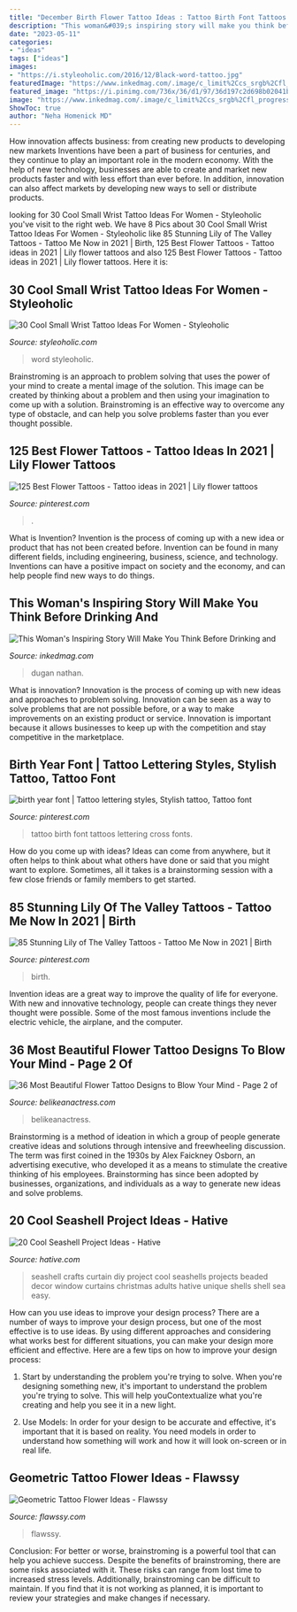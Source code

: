 ```yaml
---
title: "December Birth Flower Tattoo Ideas : Tattoo Birth Font Tattoos Lettering Cross Fonts"
description: "This woman&#039;s inspiring story will make you think before drinking and"
date: "2023-05-11"
categories:
- "ideas"
tags: ["ideas"]
images:
- "https://i.styleoholic.com/2016/12/Black-word-tattoo.jpg"
featuredImage: "https://www.inkedmag.com/.image/c_limit%2Ccs_srgb%2Cfl_progressive%2Cq_auto:good%2Cw_700/MTYxMjA5NDQ4MzYxMTA5NDY4/dsc_10942.jpg"
featured_image: "https://i.pinimg.com/736x/36/d1/97/36d197c2d698b02041b65b627d3cd2ea.jpg"
image: "https://www.inkedmag.com/.image/c_limit%2Ccs_srgb%2Cfl_progressive%2Cq_auto:good%2Cw_700/MTYxMjA5NDQ4MzYxMTA5NDY4/dsc_10942.jpg"
ShowToc: true
author: "Neha Homenick MD"
---
```



How innovation affects business: from creating new products to developing new markets
Inventions have been a part of business for centuries, and they continue to play an important role in the modern economy. With the help of new technology, businesses are able to create and market new products faster and with less effort than ever before. In addition, innovation can also affect markets by developing new ways to sell or distribute products.

	

		
looking for 30 Cool Small Wrist Tattoo Ideas For Women - Styleoholic you've visit to the right web. We have 8 Pics about 30 Cool Small Wrist Tattoo Ideas For Women - Styleoholic like 85 Stunning Lily of The Valley Tattoos - Tattoo Me Now in 2021 | Birth, 125 Best Flower Tattoos - Tattoo ideas in 2021 | Lily flower tattoos and also 125 Best Flower Tattoos - Tattoo ideas in 2021 | Lily flower tattoos. Here it is:
		
    
## 30 Cool Small Wrist Tattoo Ideas For Women - Styleoholic

<img loading=lazy src="https://i.styleoholic.com/2016/12/Black-word-tattoo.jpg" onerror="this.onerror=null;this.src='https://tse3.mm.bing.net/th?id=OIP.xLv3CMyA2ayr3qsMjkV-QwAAAA&amp;pid=15.1';" alt="30 Cool Small Wrist Tattoo Ideas For Women - Styleoholic">

_Source: styleoholic.com_

>word styleoholic. 

	

Brainstroming is an approach to problem solving that uses the power of your mind to create a mental image of the solution. This image can be created by thinking about a problem and then using your imagination to come up with a solution. Brainstroming is an effective way to overcome any type of obstacle, and can help you solve problems faster than you ever thought possible.

    
## 125 Best Flower Tattoos - Tattoo Ideas In 2021 | Lily Flower Tattoos

<img loading=lazy src="https://i.pinimg.com/736x/e4/f9/68/e4f968481b921745cc417f6d27cb62db.jpg" onerror="this.onerror=null;this.src='https://tse4.mm.bing.net/th?id=OIP.CwgScZwHO0WTnrWohu6a8wHaJ3&amp;pid=15.1';" alt="125 Best Flower Tattoos - Tattoo ideas in 2021 | Lily flower tattoos">

_Source: pinterest.com_

>. 

	

What is Invention?
Invention is the process of coming up with a new idea or product that has not been created before. Invention can be found in many different fields, including engineering, business, science, and technology. Inventions can have a positive impact on society and the economy, and can help people find new ways to do things.

    
## This Woman&#039;s Inspiring Story Will Make You Think Before Drinking And

<img loading=lazy src="https://www.inkedmag.com/.image/c_limit%2Ccs_srgb%2Cfl_progressive%2Cq_auto:good%2Cw_700/MTYxMjA5NDQ4MzYxMTA5NDY4/dsc_10942.jpg" onerror="this.onerror=null;this.src='https://tse4.mm.bing.net/th?id=OIP.DBLzuMtGr5rzPfAa_3eWjQHaLJ&amp;pid=15.1';" alt="This Woman&#039;s Inspiring Story Will Make You Think Before Drinking and">

_Source: inkedmag.com_

>dugan nathan. 

	

What is innovation?
Innovation is the process of coming up with new ideas and approaches to problem solving. Innovation can be seen as a way to solve problems that are not possible before, or a way to make improvements on an existing product or service. Innovation is important because it allows businesses to keep up with the competition and stay competitive in the marketplace.

    
## Birth Year Font | Tattoo Lettering Styles, Stylish Tattoo, Tattoo Font

<img loading=lazy src="https://i.pinimg.com/736x/84/73/70/847370aa261d22f6482b5c899a44df64.jpg" onerror="this.onerror=null;this.src='https://tse1.mm.bing.net/th?id=OIP.XeHY3z9N5j9l49SNBd4lCgHaIY&amp;pid=15.1';" alt="birth year font | Tattoo lettering styles, Stylish tattoo, Tattoo font">

_Source: pinterest.com_

>tattoo birth font tattoos lettering cross fonts. 

	

How do you come up with ideas?
Ideas can come from anywhere, but it often helps to think about what others have done or said that you might want to explore. Sometimes, all it takes is a brainstorming session with a few close friends or family members to get started.

    
## 85 Stunning Lily Of The Valley Tattoos - Tattoo Me Now In 2021 | Birth

<img loading=lazy src="https://i.pinimg.com/736x/36/d1/97/36d197c2d698b02041b65b627d3cd2ea.jpg" onerror="this.onerror=null;this.src='https://tse3.mm.bing.net/th?id=OIP.aJ6k7xvlU4an9tKpY8eaRQAAAA&amp;pid=15.1';" alt="85 Stunning Lily of The Valley Tattoos - Tattoo Me Now in 2021 | Birth">

_Source: pinterest.com_

>birth. 

	

Invention ideas are a great way to improve the quality of life for everyone. With new and innovative technology, people can create things they never thought were possible. Some of the most famous inventions include the electric vehicle, the airplane, and the computer.

    
## 36 Most Beautiful Flower Tattoo Designs To Blow Your Mind - Page 2 Of

<img loading=lazy src="https://www.belikeanactress.com/wp-content/uploads/2019/04/carinsilver_42342405_690370171362066_8633288978421315752_n.jpg" onerror="this.onerror=null;this.src='https://tse1.mm.bing.net/th?id=OIP.R3xNCTNcC0w4AV4YFtwwrAHaLJ&amp;pid=15.1';" alt="36 Most Beautiful Flower Tattoo Designs to Blow Your Mind - Page 2 of">

_Source: belikeanactress.com_

>belikeanactress. 

	

Brainstorming is a method of ideation in which a group of people generate creative ideas and solutions through intensive and freewheeling discussion. The term was first coined in the 1930s by Alex Faickney Osborn, an advertising executive, who developed it as a means to stimulate the creative thinking of his employees. Brainstorming has since been adopted by businesses, organizations, and individuals as a way to generate new ideas and solve problems.

    
## 20 Cool Seashell Project Ideas - Hative

<img loading=lazy src="http://hative.com/wp-content/uploads/2014/12/seashell-project-ideas/2-seashell-curtain.jpg" onerror="this.onerror=null;this.src='https://tse4.mm.bing.net/th?id=OIP.xdfI5BLaK_x54ORp-xkdjwHaJ4&amp;pid=15.1';" alt="20 Cool Seashell Project Ideas - Hative">

_Source: hative.com_

>seashell crafts curtain diy project cool seashells projects beaded decor window curtains christmas adults hative unique shells shell sea easy. 

	

How can you use ideas to improve your design process?
There are a number of ways to improve your design process, but one of the most effective is to use ideas. By using different approaches and considering what works best for different situations, you can make your design more efficient and effective. Here are a few tips on how to improve your design process:
1. Start by understanding the problem you're trying to solve. When you're designing something new, it's important to understand the problem you're trying to solve. This will help youContextualize what you're creating and help you see it in a new light.

2. Use Models: In order for your design to be accurate and effective, it's important that it is based on reality. You need models in order to understand how something will work and how it will look on-screen or in real life.

    
## Geometric Tattoo Flower Ideas - Flawssy

<img loading=lazy src="https://www.flawssy.com/wp-content/uploads/2016/12/Geometric-Flower-Tattoo-Color.jpg" onerror="this.onerror=null;this.src='https://tse2.mm.bing.net/th?id=OIP.fCZqqwW8ces9E6bPDOodMAHaLH&amp;pid=15.1';" alt="Geometric Tattoo Flower Ideas - Flawssy">

_Source: flawssy.com_

>flawssy. 

	

Conclusion: For better or worse, brainstroming is a powerful tool that can help you achieve success.
Despite the benefits of brainstroming, there are some risks associated with it. These risks can range from lost time to increased stress levels. Additionally, brainstroming can be difficult to maintain. If you find that it is not working as planned, it is important to review your strategies and make changes if necessary.

